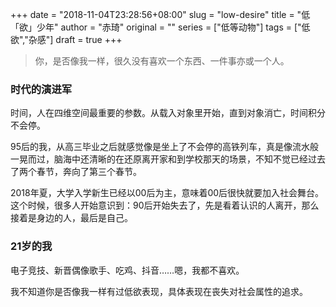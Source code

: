 +++
date = "2018-11-04T23:28:56+08:00"
slug = "low-desire"
title = "低「欲」少年"
author = "赤琦"
original = ""
series = ["低等动物"]
tags = ["低欲","杂感"]
draft = true
+++

> 你，是否像我一样，很久没有喜欢一个东西、一件事亦或一个人。

### 时代的演进军

时间，人在四维空间最重要的参数。从载入对象里开始，直到对象消亡，时间积分不会停。

95后的我，从高三毕业之后就感觉像是坐上了不会停的高铁列车，真是像流水般一晃而过，脑海中还清晰的在还原离开家和到学校那天的场景，不知不觉已经过去了两个春节，奔向了第三个春节。

2018年夏，大学入学新生已经以00后为主，意味着00后很快就要加入社会舞台。这个时候，很多人开始意识到：90后开始失去了，先是看着认识的人离开，那么接着是身边的人，最后是自己。

### 21岁的我

电子竞技、新晋偶像歌手、吃鸡、抖音……嗯，我都不喜欢。

我不知道你是否像我一样有过低欲表现，具体表现在丧失对社会属性的追求。